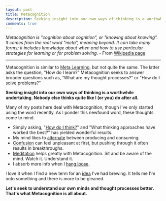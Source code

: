 ```yaml
---
layout: post
title: Metacognition 
description: Seeking insight into our own ways of thinking is a worthwhile undertaking.
comments: true
---
```

*Metacognition is "cognition about cognition", or "knowing about knowing". It comes from the root word "meta", meaning beyond. It can take many forms; it includes knowledge about when and how to use particular strategies for learning or for problem solving.* - From [Wikipedia page](http://en.wikipedia.org/wiki/Metacognition)

---

Metacognition is similar to [Meta Learning](/meta-learning), but not quite the same.  The latter asks the question, “How do I learn?”  Metacognition seeks to answer broader questions such as, “What are my thought processes?” or "How do I solve problems?"

**Seeking insight into our own ways of thinking is a worthwhile undertaking. Nobody else thinks quite like I (or you) do after all.**

Many of my posts here deal with Metacognition, though I've only started using the word recently. As I ponder this newfound word, these thoughts come to mind.

  - Simply asking, "[How do I think?](/how-to-think)" and "What thinking approaches have worked the best?" has yielded wonderful results.
  - My mind likes to [alternate](/alternating-current) between producing and consuming.
  - [Confusion](/confusion-confidence) can feel unpleasant at first, but pushing through it often results in breakthroughs.
  - [Meditation](/thoughts-on-meditation) helps greatly with Metacognition. Sit and be aware of the mind.  Watch it.  Understand it.
  - I absorb more info when I [hang loose](/hang-loose).

I love it when I find a new term for an [idea](/ideas-man) I've had brewing.  It tells me I'm onto something and there is more to be gleaned.

**Let's seek to understand our own minds and thought processes better. That's what Metacognition is all about.**

